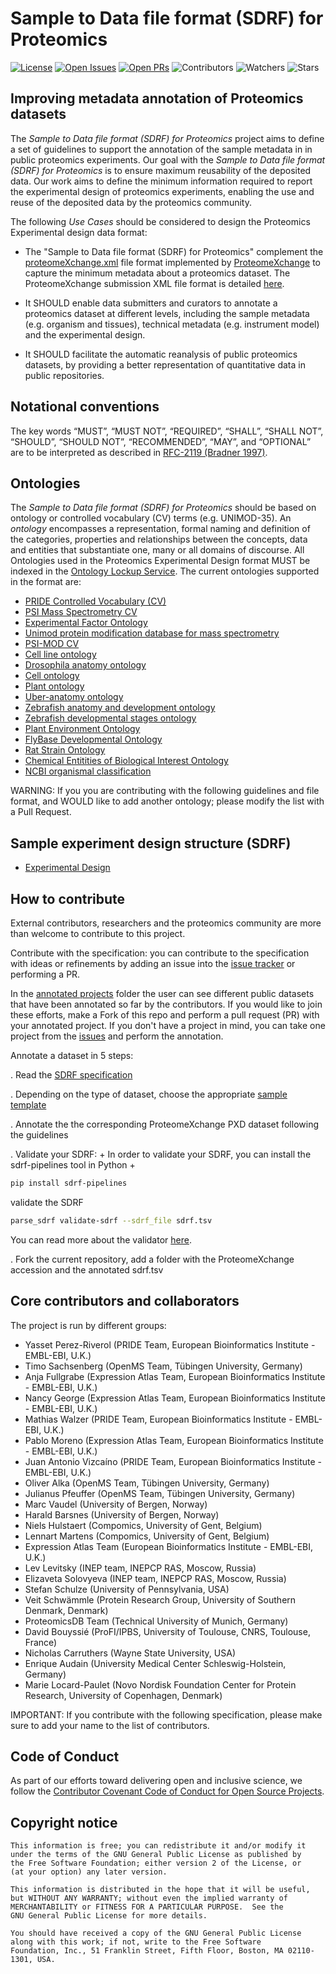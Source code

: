 # Sample to Data file format (SDRF) for Proteomics

[![License](https://flat.badgen.net/github/license/bigbio/proteomics-metadata-standard)](https://github.com/bigbio/proteomics-metadata-standard/blob/master/LICENSE)
[![Open Issues](https://flat.badgen.net/github/open-issues/HUPO-PSI/mzSpecLib)](https://github.com/bigbio/proteomics-metadata-standard/issues)
[![Open PRs](https://flat.badgen.net/github/open-prs/bigbio/proteomics-metadata-standard)](https://github.com/bigbio/proteomics-metadata-standard/pulls)
![Contributors](https://flat.badgen.net/github/contributors/bigbio/proteomics-metadata-standard)
![Watchers](https://flat.badgen.net/github/watchers/bigbio/proteomics-metadata-standard)
![Stars](https://flat.badgen.net/github/stars/bigbio/proteomics-metadata-standard)

## Improving metadata annotation of Proteomics datasets

The *Sample to Data file format (SDRF) for Proteomics* project aims to define a set of guidelines to support the annotation of the sample metadata in in public proteomics experiments. Our goal with the *Sample to Data file format (SDRF) for Proteomics* is to ensure maximum reusability of the deposited data. Our work aims to define the minimum information required to report the experimental design of proteomics experiments, enabling the use and reuse of the deposited data by the proteomics community.

The following _Use Cases_ should be considered to design the Proteomics Experimental design data format:

- The "Sample to Data file format (SDRF) for Proteomics" complement the [proteomeXchange.xml](http://ftp.pride.ebi.ac.uk/pride/resources/schema/proteomexchange/proteomeXchange-1.4.0.xsd) file format implemented by [ProteomeXchange](http://www.proteomexchange.org/) to capture the minimum metadata about a proteomics dataset. The ProteomeXchange submission XML file format is detailed [here](http://www.proteomexchange.org/docs/guidelines_px.pdf).

- It SHOULD enable data submitters and curators to annotate a proteomics dataset at different levels, including the sample metadata (e.g. organism and tissues), technical metadata (e.g. instrument model) and the experimental design.

- It SHOULD facilitate the automatic reanalysis of public proteomics datasets, by providing a better representation of quantitative data in public repositories.

## Notational conventions

The key words “MUST”, “MUST NOT”, “REQUIRED”, “SHALL”, “SHALL NOT”, “SHOULD”, “SHOULD NOT”, “RECOMMENDED”, “MAY”, and “OPTIONAL” are to be interpreted as described in [RFC-2119 (Bradner 1997)](https://www.rfc-archive.org/getrfc?rfc=2119).

## Ontologies

The *Sample to Data file format (SDRF) for Proteomics* should be based on ontology or controlled vocabulary (CV) terms (e.g. UNIMOD-35). An _ontology_ encompasses a representation, formal naming and definition of the categories, properties and relationships between the concepts, data and entities that substantiate one, many or all domains of discourse. All Ontologies used in the Proteomics Experimental Design format MUST be indexed in the [Ontology Lockup Service](https://www.ebi.ac.uk/ols/index). The current ontologies supported in the format are:

- [PRIDE Controlled Vocabulary (CV)](https://www.ebi.ac.uk/ols/ontologies/pride)
- [PSI Mass Spectrometry CV](https://www.ebi.ac.uk/ols/ontologies/ms)
- [Experimental Factor Ontology](https://www.ebi.ac.uk/ols/ontologies/efo)
- [Unimod protein modification database for mass spectrometry](https://www.ebi.ac.uk/ols/ontologies/unimod)
- [PSI-MOD CV](https://www.ebi.ac.uk/ols/ontologies/mod)
- [Cell line ontology](https://www.ebi.ac.uk/ols/ontologies/clo)
- [Drosophila anatomy ontology](https://www.ebi.ac.uk/ols/ontologies/FBbt)
- [Cell ontology](https://www.ebi.ac.uk/ols/ontologies/cl)
- [Plant ontology](https://www.ebi.ac.uk/ols/ontologies/po)
- [Uber-anatomy ontology](https://www.ebi.ac.uk/ols/ontologies/uberon)
- [Zebrafish anatomy and development ontology](https://www.ebi.ac.uk/ols/ontologies/zfa)
- [Zebrafish developmental stages ontology](https://www.ebi.ac.uk/ols/ontologies/zfs)
- [Plant Environment Ontology](https://www.ebi.ac.uk/ols/ontologies/eo)
- [FlyBase Developmental Ontology](https://www.ebi.ac.uk/ols/ontologies/Fbdv)
- [Rat Strain Ontology](https://www.ebi.ac.uk/ols/ontologies/RS)
- [Chemical Entitities of Biological Interest Ontology](https://www.ebi.ac.uk/ols/ontologies/ChEBI)
- [NCBI organismal classification](https://www.ebi.ac.uk/ols/ontologies/NCBITAXON)

WARNING: If you you are contributing with the following guidelines and file format, and WOULD like to add another ontology; please modify the list with a Pull Request.


## Sample experiment design structure (SDRF)

 - [Experimental Design](https://github.com/bigbio/proteomics-metadata-standard/tree/master/sample-metadata)

## How to contribute

External contributors, researchers and the proteomics community are more than welcome to contribute to this project.

Contribute with the specification: you can contribute to the specification with ideas or refinements by adding an issue into the [issue tracker](https://github.com/bigbio/proteomics-metadata-standard/issues) or performing a PR.

In the [annotated projects](https://github.com/bigbio/proteomics-metadata-standard/tree/master/annotated-projects) folder the user can see different public datasets that have been annotated so far by the contributors. If you would like to join these efforts, make a Fork of this repo and perform a pull request (PR) with your annotated project. If you don't have a project in mind, you can take one project from the [issues](https://github.com/bigbio/proteomics-metadata-standard/issues) and perform the annotation.

Annotate a dataset in 5 steps:

. Read the [SDRF specification](https://github.com/bigbio/proteomics-metadata-standard/tree/master/sample-metadata)

. Depending on the type of dataset, choose the appropriate [sample template](https://github.com/bigbio/proteomics-metadata-standard/tree/master/sample-metadata#sdrf-templates)

. Annotate the the corresponding ProteomeXchange PXD dataset following the guidelines

. Validate your SDRF:
+
In order to validate your SDRF, you can install the sdrf-pipelines tool in Python
+
```bash
pip install sdrf-pipelines
```
validate the SDRF

```bash
parse_sdrf validate-sdrf --sdrf_file sdrf.tsv
```

You can read more about the validator [here](https://github.com/bigbio/sdrf-pipelines).

. Fork the current repository, add a folder with the ProteomeXchange accession and the annotated sdrf.tsv

## Core contributors and collaborators

The project is run by different groups:

- Yasset Perez-Riverol (PRIDE Team, European Bioinformatics Institute - EMBL-EBI, U.K.)
- Timo Sachsenberg (OpenMS Team, Tübingen University, Germany)
- Anja Fullgrabe (Expression Atlas Team, European Bioinformatics Institute - EMBL-EBI, U.K.)
- Nancy George (Expression Atlas Team, European Bioinformatics Institute - EMBL-EBI, U.K.)
- Mathias Walzer (PRIDE Team, European Bioinformatics Institute - EMBL-EBI, U.K.)
- Pablo Moreno (Expression Atlas Team, European Bioinformatics Institute - EMBL-EBI, U.K.)
- Juan Antonio Vizcaíno (PRIDE Team, European Bioinformatics Institute - EMBL-EBI, U.K.)
- Oliver Alka (OpenMS Team, Tübingen University, Germany)
- Julianus Pfeuffer (OpenMS Team, Tübingen University, Germany)
- Marc Vaudel (University of Bergen, Norway)
- Harald Barsnes (University of Bergen, Norway)
- Niels Hulstaert (Compomics, University of Gent, Belgium)
- Lennart Martens (Compomics, University of Gent, Belgium)
- Expression Atlas Team (European Bioinformatics Institute - EMBL-EBI, U.K.)
- Lev Levitsky (INEP team, INEPCP RAS, Moscow, Russia)
- Elizaveta Solovyeva (INEP team, INEPCP RAS, Moscow, Russia)
- Stefan Schulze (University of Pennsylvania, USA)
- Veit Schwämmle (Protein Research Group, University of Southern Denmark, Denmark)
- ProteomicsDB Team (Technical University of Munich, Germany)
- David Bouyssié (ProFI/IPBS, University of Toulouse, CNRS, Toulouse, France)
- Nicholas Carruthers (Wayne State University, USA)
- Enrique Audain (University Medical Center Schleswig-Holstein, Germany)
- Marie Locard-Paulet (Novo Nordisk Foundation Center for Protein Research, University of Copenhagen, Denmark)

IMPORTANT: If you contribute with the following specification, please make sure to add your name to the list of contributors.

## Code of Conduct

As part of our efforts toward delivering open and inclusive science, we follow the [Contributor Covenant Code of Conduct for Open Source Projects](https://www.contributor-covenant.org/version/2/0/code_of_conduct/).

## Copyright notice


    This information is free; you can redistribute it and/or modify it
    under the terms of the GNU General Public License as published by
    the Free Software Foundation; either version 2 of the License, or
    (at your option) any later version.

    This information is distributed in the hope that it will be useful,
    but WITHOUT ANY WARRANTY; without even the implied warranty of
    MERCHANTABILITY or FITNESS FOR A PARTICULAR PURPOSE.  See the
    GNU General Public License for more details.

    You should have received a copy of the GNU General Public License
    along with this work; if not, write to the Free Software
    Foundation, Inc., 51 Franklin Street, Fifth Floor, Boston, MA 02110-1301, USA.
